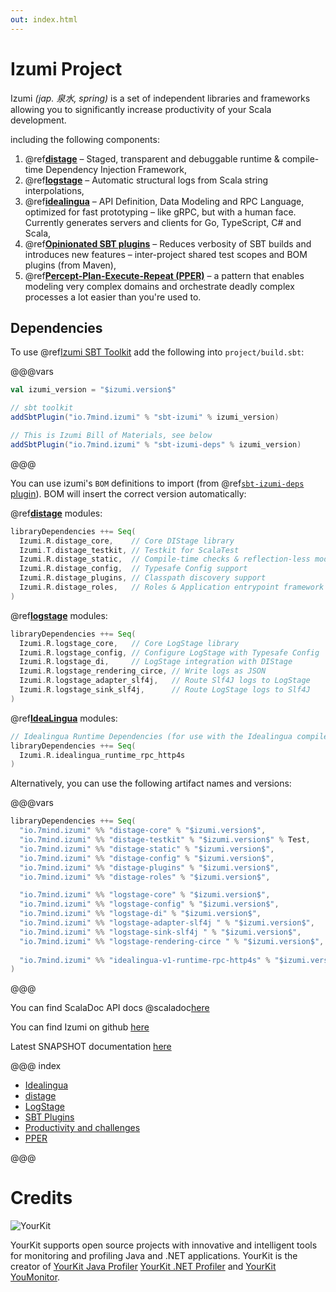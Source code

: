 ```yaml
---
out: index.html
---
```

Izumi Project
=============

Izumi *(jap. 泉水, spring)* is a set of independent libraries and frameworks allowing you to significantly increase productivity of your Scala development.

including the following components:

1. @ref[**distage**](distage/00_distage.md) – Staged, transparent and debuggable runtime & compile-time Dependency Injection Framework,
2. @ref[**logstage**](logstage/00_logstage.md) – Automatic structural logs from Scala string interpolations,
3. @ref[**idealingua**](idealingua/00_idealingua.md) – API Definition, Data Modeling and RPC Language, optimized for fast prototyping – like gRPC, but with a human face. Currently generates servers and clients for Go, TypeScript, C# and Scala,
4. @ref[**Opinionated SBT plugins**](sbt/00_sbt.md) – Reduces verbosity of SBT builds and introduces new features – inter-project shared test scopes and BOM plugins (from Maven),
5. @ref[**Percept-Plan-Execute-Repeat (PPER)**](pper/00_pper.md) – a pattern that enables modeling very complex domains and orchestrate deadly complex processes a lot easier than you're used to.

Dependencies
------------

To use @ref[Izumi SBT Toolkit](sbt/00_sbt.md) add the following into `project/build.sbt`:

@@@vars
```scala
val izumi_version = "$izumi.version$"

// sbt toolkit
addSbtPlugin("io.7mind.izumi" % "sbt-izumi" % izumi_version)

// This is Izumi Bill of Materials, see below
addSbtPlugin("io.7mind.izumi" % "sbt-izumi-deps" % izumi_version)
```
@@@


You can use izumi's `BOM` definitions to import (from @ref[`sbt-izumi-deps` plugin](sbt/00_sbt.md#bills-of-materials)). BOM will insert the correct version automatically:

@ref[**distage**](distage/00_distage.md) modules:

```scala
libraryDependencies ++= Seq(
  Izumi.R.distage_core,    // Core DIStage library
  Izumi.T.distage_testkit, // Testkit for ScalaTest
  Izumi.R.distage_static,  // Compile-time checks & reflection-less mode
  Izumi.R.distage_config,  // Typesafe Config support
  Izumi.R.distage_plugins, // Classpath discovery support
  Izumi.R.distage_roles,   // Roles & Application entrypoint framework
)
```

@ref[**logstage**](logstage/00_logstage.md) modules:

```scala
libraryDependencies ++= Seq(
  Izumi.R.logstage_core,   // Core LogStage library
  Izumi.R.logstage_config, // Configure LogStage with Typesafe Config
  Izumi.R.logstage_di,     // LogStage integration with DIStage
  Izumi.R.logstage_rendering_circe, // Write logs as JSON
  Izumi.R.logstage_adapter_slf4j,   // Route Slf4J logs to LogStage
  Izumi.R.logstage_sink_slf4j,      // Route LogStage logs to Slf4J
)
```

@ref[**IdeaLingua**](idealingua/00_idealingua.md) modules:

```scala
// Idealingua Runtime Dependencies (for use with the Idealingua compiler)
libraryDependencies ++= Seq(
  Izumi.R.idealingua_runtime_rpc_http4s
)
```

Alternatively, you can use the following artifact names and versions:

@@@vars
```scala
libraryDependencies ++= Seq(
  "io.7mind.izumi" %% "distage-core" % "$izumi.version$",
  "io.7mind.izumi" %% "distage-testkit" % "$izumi.version$" % Test,
  "io.7mind.izumi" %% "distage-static" % "$izumi.version$",
  "io.7mind.izumi" %% "distage-config" % "$izumi.version$",
  "io.7mind.izumi" %% "distage-plugins" % "$izumi.version$",
  "io.7mind.izumi" %% "distage-roles" % "$izumi.version$",

  "io.7mind.izumi" %% "logstage-core" % "$izumi.version$",
  "io.7mind.izumi" %% "logstage-config" % "$izumi.version$",
  "io.7mind.izumi" %% "logstage-di" % "$izumi.version$",
  "io.7mind.izumi" %% "logstage-adapter-slf4j " % "$izumi.version$",
  "io.7mind.izumi" %% "logstage-sink-slf4j " % "$izumi.version$",
  "io.7mind.izumi" %% "logstage-rendering-circe " % "$izumi.version$",
  
  "io.7mind.izumi" %% "idealingua-v1-runtime-rpc-http4s" % "$izumi.version$",
)
```
@@@

You can find ScalaDoc API docs @scaladoc[here](izumi.index)

You can find Izumi on github [here](https://github.com/7mind/izumi)

Latest SNAPSHOT documentation [here](https://izumi.7mind.io/latest/snapshot/doc/)

@@@ index

* [Idealingua](idealingua/00_idealingua.md)
* [distage](distage/00_distage.md)
* [LogStage](logstage/00_logstage.md)
* [SBT Plugins](sbt/00_sbt.md)
* [Productivity and challenges](manifesto/00_manifesto.md)
* [PPER](pper/00_pper.md)

@@@

Credits
=======

![YourKit](https://www.yourkit.com/images/yklogo.png)

YourKit supports open source projects with innovative and intelligent tools 
for monitoring and profiling Java and .NET applications.
YourKit is the creator of [YourKit Java Profiler](https://www.yourkit.com/java/profiler/) 
[YourKit .NET Profiler](https://www.yourkit.com/.net/profiler/) and 
[YourKit YouMonitor](https://www.yourkit.com/youmonitor/).
